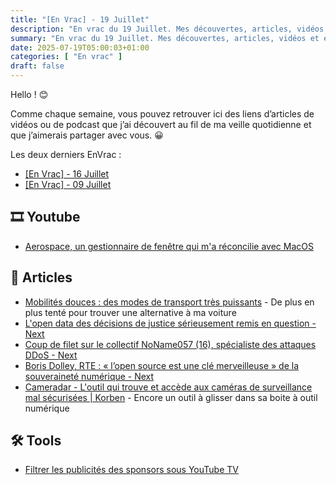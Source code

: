 ```yaml
---
title: "[En Vrac] - 19 Juillet"
description: "En vrac du 19 Juillet. Mes découvertes, articles, vidéos et écoute qui m'ont intéressé et que je veux partager."
summary: "En vrac du 19 Juillet. Mes découvertes, articles, vidéos et écoute qui m'ont intéressé et que je veux partager."
date: 2025-07-19T05:00:03+01:00
categories: [ "En vrac" ]
draft: false
---
```


Hello ! 😊

Comme chaque semaine, vous pouvez retrouver ici des liens d’articles de vidéos ou de podcast que j’ai découvert au fil de ma veille quotidienne et que j’aimerais partager avec vous. 😀

Les deux derniers EnVrac :
- [[En Vrac] - 16 Juillet](https://blog.victorprouff.fr/en-vracs/2025-07-16-envrac/)
- [[En Vrac] - 09 Juillet](https://blog.victorprouff.fr/en-vracs/2025-07-09-envrac/)


## 🎞️ Youtube
- [Aerospace, un gestionnaire de fenêtre qui m'a réconcilie avec MacOS](https://www.youtube.com/watch?v=MLvcmEhcTbM)


## 📖 Articles
- [Mobilités douces : des modes de transport très puissants](https://nosgestesclimat.fr/blog/mobilites/mobilites-douces-modes-transport-puissants) - De plus en plus tenté pour trouver une alternative à ma voiture
- [L'open data des décisions de justice sérieusement remis en question - Next](https://next.ink/192576/lopen-data-des-decisions-de-justice-serieusement-remis-en-question/)
- [Coup de filet sur le collectif NoName057 (16), spécialiste des attaques DDoS - Next](https://next.ink/192725/coup-de-filet-sur-le-collectif-noname057-16-specialiste-des-attaques-ddos/)
- [Boris Dolley, RTE : « l’open source est une clé merveilleuse » de la souveraineté numérique - Next](https://next.ink/191689/boris-dolley-rte-lopen-source-est-une-cle-merveilleuse-de-la-souverainete-numerique/)
- [Cameradar - L'outil qui trouve et accède aux caméras de surveillance mal sécurisées | Korben](https://korben.info/cameradar-scanner-rtsp-cameras-surveillance-test-securite.html) - Encore un outil à glisser dans sa boite à outil numérique


## 🛠️ Tools
- [Filtrer les publicités des sponsors sous YouTube TV](https://domopi.eu/bloquer-les-publicites-sur-youtube-tv/)

